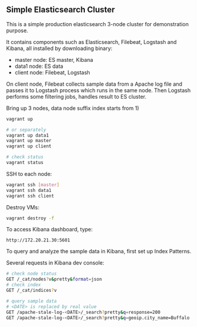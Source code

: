 ## Simple Elasticsearch Cluster

This is a simple production elasticsearch 3-node cluster for demonstration purpose.

It contains components such as Elasticsearch, Filebeat, Logstash and Kibana, all installed by downloading binary:
- master node: ES master, Kibana
- data1 node:  ES data
- client node: Filebeat, Logstash

On client node, Filebeat collects sample data from a Apache log file and passes it to Logstash process which runs in the same node. Then Logstash performs some filtering jobs, handles result to ES cluster.

Bring up 3 nodes, data node suffix index starts from 1)
```bash
vagrant up

# or separately
vagrant up data1
vagrant up master
vagrant up client

# check status
vagrant status
```
SSH to each node:
```bash
vagrant ssh [master]
vagrant ssh data1
vagrant ssh client
```
Destroy VMs:
```bash
vagrant destroy -f
```

To access Kibana dashboard, type:
```
http://172.20.21.30:5601
```
To query and analyze the sample data in Kibana, first set up Index Patterns.

Several requests in Kibana dev console:
```bash
# check node status
GET /_cat/nodes?v&pretty&format=json
# check index
GET /_cat/indices?v

# query sample data
# <DATE> is replaced by real value
GET /apache-stale-log-<DATE>/_search?pretty&q=response=200
GET /apache-stale-log-<DATE>/_search?pretty&q=geoip.city_name=Buffalo
```
